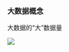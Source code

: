 ### 大数据概念


大数据的“大”数据量

<img src="https://github.com/CorrineTan/spark-roadmap/tree/main/images/大数据单位.png">
